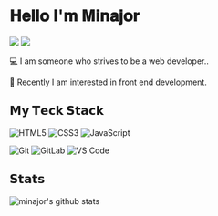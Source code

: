 # 𝐇𝐞𝐥𝐥𝐨 𝐈'𝐦 𝐌𝐢𝐧𝐚𝐣𝐨𝐫

[![](https://img.shields.io/badge/-@minajorboi-%231DA1F2?style=flat-square&logo=twitter&logoColor=ffffff)](https://twitter.com/minajorboi)
[![](https://img.shields.io/badge/-@minajor-boi%23181717?style=flat-square&logo=github)](https://github.com/minajor-boi)


:computer: I am someone who strives to be a web developer..

:vulcan_salute: Recently I am interested in front end development.


## 𝗠𝘆 𝗧𝗲𝗰𝗸 𝗦𝘁𝗮𝗰𝗸

![HTML5](https://img.shields.io/badge/-HTML5-%23E44D27?style=flat-square&logo=html5&logoColor=ffffff)
![CSS3](https://img.shields.io/badge/-CSS3-%231572B6?style=flat-square&logo=css3)
![JavaScript](https://img.shields.io/badge/-JavaScript-%23F7DF1C?style=flat-square&logo=javascript&logoColor=000000&labelColor=%23F7DF1C&color=%23FFCE5A)


![Git](https://img.shields.io/badge/-Git-%23F05032?style=flat-square&logo=git&logoColor=%23ffffff)
![GitLab](https://img.shields.io/badge/-GitLab-FCA121?style=flat-square&logo=gitlab)
![VS Code](https://img.shields.io/badge/-VSCode-%23007ACC?style=flat-square&logo=visual-studio-code)

## 𝗦𝘁𝗮𝘁𝘀

![minajor's github stats](https://github-readme-stats.vercel.app/api?username=minajor-boi&show_icons=true&theme=dracula)
